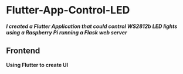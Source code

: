 # Flutter-App-Control-LED
***I created a Flutter Application that could control WS2812b LED lights using a Raspberry Pi running a Flask web server***

## Frontend ##
**Using Flutter to create UI**
